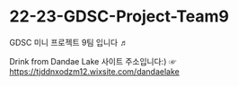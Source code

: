 # 22-23-GDSC-Project-Team9
GDSC 미니 프로젝트 9팀 입니다 ♬

Drink from Dandae Lake 사이트 주소입니다:)
☞ https://tjddnxodzm12.wixsite.com/dandaelake
